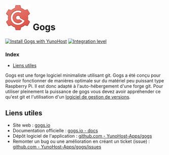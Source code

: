 # <img src="/images/gogs_logo.svg" height="80px" alt="logo de Gogs"> Gogs

[![Install Gogs with YunoHost](https://install-app.yunohost.org/install-with-yunohost.png)](https://install-app.yunohost.org/?app=gogs) [![Integration level](https://dash.yunohost.org/integration/gogs.svg)](https://dash.yunohost.org/appci/app/gogs)

### Index

- [Liens utiles](#liens-utiles)

Gogs est une forge logiciel minimaliste utilisant git. Gogs a été conçu pour pouvoir fonctionner de manières optimale sur du matériel peu puissant type Raspberry Pi.
Il est donc adapté à l'auto-hébergement d'une forge git.
Pour utiliser pleinement la puissance de gogs vous devez avoir appréhender ce qu'est git et l'utilisation d'un [logiciel de gestion de versions](https://fr.wikipedia.org/wiki/Logiciel_de_gestion_de_versions).

## Liens utiles

 + Site web : [gogs.io](https://gogs.io)
 + Documentation officielle : [gogs.io - docs](https://gogs.io/docs)
 + Dépôt logiciel de l'application : [github.com - YunoHost-Apps/gogs](https://github.com/YunoHost-Apps/gogs_ynh)
 + Remonter un bug ou une amélioration en créant un ticket (issue) : [github.com - YunoHost-Apps/gogs/issues](https://github.com/YunoHost-Apps/gogs_ynh/issues)
